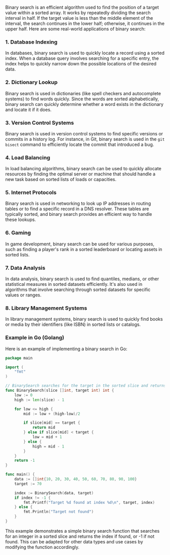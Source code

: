 Binary search is an efficient algorithm used to find the position of a target value within a sorted array. It works by repeatedly dividing the search interval in half. If the target value is less than the middle element of the interval, the search continues in the lower half; otherwise, it continues in the upper half. Here are some real-world applications of binary search:

### 1. **Database Indexing**
In databases, binary search is used to quickly locate a record using a sorted index. When a database query involves searching for a specific entry, the index helps to quickly narrow down the possible locations of the desired data.

### 2. **Dictionary Lookup**
Binary search is used in dictionaries (like spell checkers and autocomplete systems) to find words quickly. Since the words are sorted alphabetically, binary search can quickly determine whether a word exists in the dictionary and locate it if it does.

### 3. **Version Control Systems**
Binary search is used in version control systems to find specific versions or commits in a history log. For instance, in Git, binary search is used in the `git bisect` command to efficiently locate the commit that introduced a bug.

### 4. **Load Balancing**
In load balancing algorithms, binary search can be used to quickly allocate resources by finding the optimal server or machine that should handle a new task based on sorted lists of loads or capacities.

### 5. **Internet Protocols**
Binary search is used in networking to look up IP addresses in routing tables or to find a specific record in a DNS resolver. These tables are typically sorted, and binary search provides an efficient way to handle these lookups.

### 6. **Gaming**
In game development, binary search can be used for various purposes, such as finding a player's rank in a sorted leaderboard or locating assets in sorted lists.

### 7. **Data Analysis**
In data analysis, binary search is used to find quantiles, medians, or other statistical measures in sorted datasets efficiently. It's also used in algorithms that involve searching through sorted datasets for specific values or ranges.

### 8. **Library Management Systems**
In library management systems, binary search is used to quickly find books or media by their identifiers (like ISBN) in sorted lists or catalogs.

### Example in Go (Golang)

Here is an example of implementing a binary search in Go:

```go
package main

import (
	"fmt"
)

// BinarySearch searches for the target in the sorted slice and returns its index, or -1 if not found
func BinarySearch(slice []int, target int) int {
	low := 0
	high := len(slice) - 1

	for low <= high {
		mid := low + (high-low)/2

		if slice[mid] == target {
			return mid
		} else if slice[mid] < target {
			low = mid + 1
		} else {
			high = mid - 1
		}
	}
	return -1
}

func main() {
	data := []int{10, 20, 30, 40, 50, 60, 70, 80, 90, 100}
	target := 70

	index := BinarySearch(data, target)
	if index != -1 {
		fmt.Printf("Target %d found at index %d\n", target, index)
	} else {
		fmt.Println("Target not found")
	}
}
```

This example demonstrates a simple binary search function that searches for an integer in a sorted slice and returns the index if found, or -1 if not found. This can be adapted for other data types and use cases by modifying the function accordingly.